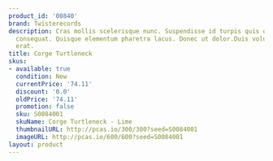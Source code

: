 ```yaml
---
product_id: '00840'
brand: Twisterecords
description: Cras mollis scelerisque nunc. Suspendisse id turpis quis orci euismod
  consequat. Quisque elementum pharetra lacus. Donec ut dolor.Duis volutpat elit et
  erat.
title: Corge Turtleneck
skus:
- available: true
  condition: New
  currentPrice: '74.11'
  discount: '0.0'
  oldPrice: '74.11'
  promotion: false
  sku: S0084001
  skuName: Corge Turtleneck - Lime
  thumbnailURL: http://pcas.io/300/300?seed=S0084001
  imageURL: http://pcas.io/600/600?seed=S0084001
layout: product
---
```

